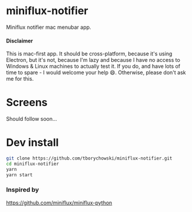 # miniflux-notifier
Miniflux notifier mac menubar app.

#### Disclaimer
This is mac-first app. It should be cross-platform, because it's using Electron, but it's not, because I'm lazy and because I have no access to Windows & Linux machines to actually test it. If you do, and have lots of time to spare - I would welcome your help :smile:. Otherwise, please don't ask me for this.



# Screens
Should follow soon...



# Dev install
```sh
git clone https://github.com/tborychowski/miniflux-notifier.git
cd miniflux-notifier
yarn
yarn start
```

### Inspired by
https://github.com/miniflux/miniflux-python

